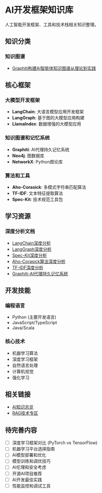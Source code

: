 # AI开发框架知识库

人工智能开发框架、工具和技术栈相关知识整理。

## 知识分类

### 知识图谱
- [Graphiti构建AI智能体知识图谱从理论到实践](AI开发框架/知识图谱/2025-10-19-Graphiti构建AI智能体知识图谱从理论到实践.md)

## 核心框架

### 大模型开发框架
- **LangChain**: 大语言模型应用开发框架
- **LangGraph**: 基于图的大模型应用构建
- **LlamaIndex**: 数据增强的大模型应用

### 知识图谱和记忆系统
- **Graphiti**: AI代理持久记忆系统
- **Neo4j**: 图数据库
- **NetworkX**: Python图论库

### 算法和工具
- **Aho-Corasick**: 多模式字符串匹配算法
- **TF-IDF**: 文本特征提取算法
- **Spec-Kit**: 技术规范工具包

## 学习资源

### 深度分析文档
- [LangChain深度分析](../langchain-deep-analysis-2025-10-19.md)
- [LangGraph深度分析](../langgraph-deep-analysis-2025-10-19.md)
- [Spec-Kit深度分析](../spec-kit-deep-analysis-2025-10-19.md)
- [Aho-Corasick算法深度分析](../aho-corasick-deep-analysis-2025-10-19.md)
- [TF-IDF深度分析](../2025-10-19-TF-IDF深度分析.md)
- [Graphiti-AI代理持久记忆系统](../2025-10-19-Graphiti-AI代理持久记忆系统.md)

## 开发技能

### 编程语言
- Python (主要开发语言)
- JavaScript/TypeScript
- Java/Scala

### 核心技术
- 机器学习算法
- 深度学习框架
- 自然语言处理
- 计算机视觉
- 强化学习

## 相关链接

- [AI知识总览](../README.md)
- [RAG技术专区](../RAG/README.md)

## 待完善内容

- [ ] 深度学习框架对比 (PyTorch vs TensorFlow)
- [ ] 机器学习平台选择指南
- [ ] AI模型部署和优化
- [ ] 模型训练和调优技巧
- [ ] AI伦理和安全考虑
- [ ] 开源AI项目推荐
- [ ] AI开发最佳实践
- [ ] 性能监控和调试工具